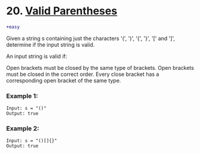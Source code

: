 # 20. [Valid Parentheses](https://leetcode.com/problems/valid-parentheses/description/)
```diff
+easy
```

Given a string s containing just the characters '(', ')', '{', '}', '[' and ']', determine if the input string is valid.

An input string is valid if:

Open brackets must be closed by the same type of brackets.
Open brackets must be closed in the correct order.
Every close bracket has a corresponding open bracket of the same type.

### Example 1:
```
Input: s = "()"
Output: true
```

### Example 2:
```
Input: s = "()[]{}"
Output: true
```
